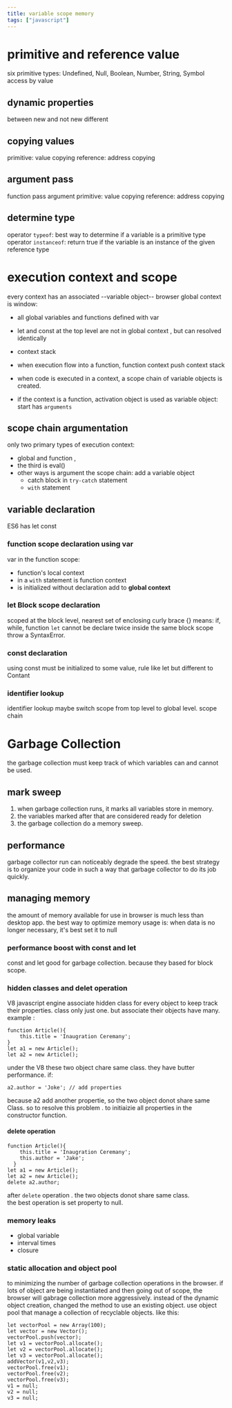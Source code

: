 ```yaml
---
title: variable scope memory
tags: ["javascript"]
---
```


# primitive and reference value

six primitive types: Undefined, Null, Boolean, Number, String, Symbol
access by value

## dynamic properties

between new and not new different

## copying values

primitive: value copying
reference: address copying

## argument pass

function pass argument
primitive: value copying
reference: address copying

## determine type

operator `typeof`: best way to determine if a variable is a primitive type
operator `instanceof`: return true if the variable is an instance of the given reference type

# execution context and scope

every context has an associated --variable object--
browser global context is window:

- all global variables and functions defined with var
- let and const at the top level are not in global context , but can resolved identically

- context stack
- when execution flow into a function, function context push context stack
- when code is executed in a context, a scope chain of variable objects is created.
- if the context is a function, activation object is used as variable object: start has `arguments`

## scope chain argumentation

only two primary types of execution context:

- global and function ,
- the third is eval()
- other ways is argument the scope chain: add a variable object
  - catch block in `try-catch` statement
  - `with` statement

## variable declaration

ES6 has let const

### function scope declaration using var

var in the function scope:

- function's local context
- in a `with` statement is function context
- is initialized without declaration add to **global context**

### let Block scope declaration

scoped at the block level, nearest set of enclosing curly brace {}
means: if, while, function
`let` cannot be declare twice inside the same block scope throw a SyntaxError.

### const declaration

using const must be initialized to some value, rule like let
but different to Contant

### identifier lookup

identifier lookup maybe switch scope from top level to global level.
scope chain

# Garbage Collection

the garbage collection must keep track of which variables can and cannot be used.

## mark sweep

1. when garbage collection runs, it marks all variables store in memory.
2. the variables marked after that are considered ready for deletion
3. the garbage collection do a memory sweep.

## performance

garbage collector run can noticeably degrade the speed. the best strategy is to organize your code in
such a way that garbage collector to do its job quickly.

## managing memory

the amount of memory available for use in browser is much less than desktop app.
the best way to optimize memory usage is: when data is no longer necessary, it's best set it to null

### performance boost with const and let

const and let good for garbage collection. because they based for block scope.

### hidden classes and delet operation

V8 javascript engine associate hidden class for every object to keep track their properties.
class only just one. but associate their objects have many. example :

```
function Article(){
    this.title = 'Inaugration Ceremany';
}
let a1 = new Article();
let a2 = new Article();
```

under the V8 these two object chare same class. they have butter performance. if:

```
a2.author = 'Joke'; // add properties
```

because a2 add another propertie, so the two object donot share same Class.
so to resolve this problem . to initiaizie all properties in the constructor function.

#### delete operation

```
function Article(){
    this.title = 'Inaugration Ceremany';
    this.author = 'Jake';
  }
let a1 = new Article();
let a2 = new Article();
delete a2.author;
```

after `delete` operation . the two objects donot share same class.  
the best operation is set property to null.

### memory leaks

- global variable
- interval times
- closure

### static allocation and object pool

to minimizing the number of garbage collection operations in the browser.
if lots of object are being instantiated and then going out of scope, the browser will gabrage collection
more aggressively.
instead of the dynamic object creation, changed the method to use an existing object.
use object pool that manage a collection of recyclable objects. like this:

```
let vectorPool = new Array(100);
let vector = new Vector();
vectorPool.push(vector);
let v1 = vectorPool.allocate();
let v2 = vectorPool.allocate();
let v3 = vectorPool.allocate();
addVector(v1,v2,v3);
vectorPool.free(v1);
vectorPool.free(v2);
vectorPool.free(v3);
v1 = null;
v2 = null;
v3 = null;
```

